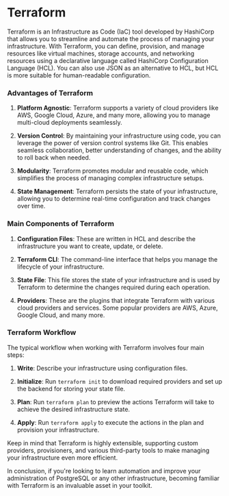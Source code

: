 # Terraform

Terraform is an Infrastructure as Code (IaC) tool developed by HashiCorp that allows you to streamline and automate the process of managing your infrastructure. With Terraform, you can define, provision, and manage resources like virtual machines, storage accounts, and networking resources using a declarative language called HashiCorp Configuration Language (HCL). You can also use JSON as an alternative to HCL, but HCL is more suitable for human-readable configuration.

### Advantages of Terraform

1. **Platform Agnostic**: Terraform supports a variety of cloud providers like AWS, Google Cloud, Azure, and many more, allowing you to manage multi-cloud deployments seamlessly.

2. **Version Control**: By maintaining your infrastructure using code, you can leverage the power of version control systems like Git. This enables seamless collaboration, better understanding of changes, and the ability to roll back when needed.

3. **Modularity**: Terraform promotes modular and reusable code, which simplifies the process of managing complex infrastructure setups.

4. **State Management**: Terraform persists the state of your infrastructure, allowing you to determine real-time configuration and track changes over time.

### Main Components of Terraform

1. **Configuration Files**: These are written in HCL and describe the infrastructure you want to create, update, or delete.

2. **Terraform CLI**: The command-line interface that helps you manage the lifecycle of your infrastructure.

3. **State File**: This file stores the state of your infrastructure and is used by Terraform to determine the changes required during each operation.

4. **Providers**: These are the plugins that integrate Terraform with various cloud providers and services. Some popular providers are AWS, Azure, Google Cloud, and many more.

### Terraform Workflow

The typical workflow when working with Terraform involves four main steps:

1. **Write**: Describe your infrastructure using configuration files.

2. **Initialize**: Run `terraform init` to download required providers and set up the backend for storing your state file.

3. **Plan**: Run `terraform plan` to preview the actions Terraform will take to achieve the desired infrastructure state.

4. **Apply**: Run `terraform apply` to execute the actions in the plan and provision your infrastructure.

Keep in mind that Terraform is highly extensible, supporting custom providers, provisioners, and various third-party tools to make managing your infrastructure even more efficient.

In conclusion, if you're looking to learn automation and improve your administration of PostgreSQL or any other infrastructure, becoming familiar with Terraform is an invaluable asset in your toolkit.